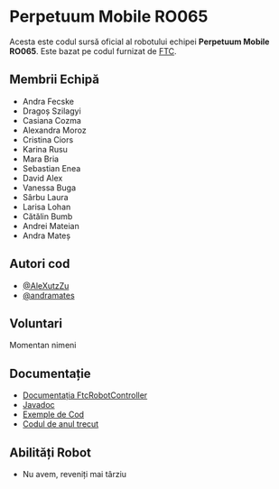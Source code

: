 
# Perpetuum Mobile RO065

Acesta este codul sursă oficial al robotului echipei **Perpetuum Mobile RO065**. Este
bazat pe codul furnizat de [FTC](https://www.firstinspires.org/).

## Membrii Echipă
- Andra Fecske
- Dragoș Szilagyi
- Casiana Cozma
- Alexandra Moroz
- Cristina Ciors
- Karina Rusu
- Mara Bria
- Sebastian Enea
- David Alex
- Vanessa Buga
- Sârbu Laura
- Larisa Lohan
- Cătălin Bumb
- Andrei Mateian
- Andra Mateș
## Autori cod

- [@AleXutzZu](https://www.github.com/AleXutzZu)
- [@andramates](https://www.github.com/andramates)


## Voluntari

Momentan nimeni


## Documentație

- [Documentația FtcRobotController](https://github.com/FIRST-Tech-Challenge/FtcRobotController/wiki)
- [Javadoc](https://javadoc.io/doc/org.firstinspires.ftc)
- [Exemple de Cod](FtcRobotController/src/main/java/org/firstinspires/ftc/robotcontroller/external/samples)
- [Codul de anul trecut](https://drive.google.com/drive/u/0/folders/1fYaFXlUK6ZxIL_FdRfeJHxZKOYuNguDm)

## Abilități Robot

- Nu avem, reveniți mai târziu

